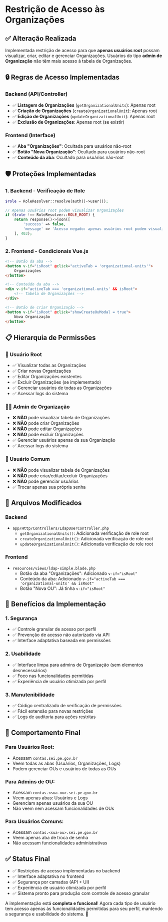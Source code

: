 # Restrição de Acesso às Organizações

## ✅ **Alteração Realizada**

Implementada restrição de acesso para que **apenas usuários root** possam visualizar, criar, editar e gerenciar Organizações. Usuários do tipo **admin de Organização** não têm mais acesso à tabela de Organizações.

## 🔒 **Regras de Acesso Implementadas**

### **Backend (API/Controller)**
- ✅ **Listagem de Organizações** (`getOrganizationalUnits`): Apenas root
- ✅ **Criação de Organizações** (`createOrganizationalUnit`): Apenas root  
- ✅ **Edição de Organizações** (`updateOrganizationalUnit`): Apenas root
- ✅ **Exclusão de Organizações**: Apenas root (se existir)

### **Frontend (Interface)**
- ✅ **Aba "Organizações"**: Ocultada para usuários não-root
- ✅ **Botão "Nova Organização"**: Ocultado para usuários não-root
- ✅ **Conteúdo da aba**: Ocultado para usuários não-root

## 🛡️ **Proteções Implementadas**

### **1. Backend - Verificação de Role**
```php
$role = RoleResolver::resolve(auth()->user());

// Apenas usuários root podem visualizar Organizações
if ($role !== RoleResolver::ROLE_ROOT) {
    return response()->json([
        'success' => false,
        'message' => 'Acesso negado: apenas usuários root podem visualizar organizações'
    ], 403);
}
```

### **2. Frontend - Condicionais Vue.js**
```html
<!-- Botão da aba -->
<button v-if="isRoot" @click="activeTab = 'organizational-units'">
    Organizações
</button>

<!-- Conteúdo da aba -->
<div v-if="activeTab === 'organizational-units' && isRoot">
    <!-- Tabela de Organizações -->
</div>

<!-- Botão de criar Organização -->
<button v-if="isRoot" @click="showCreateOuModal = true">
    Nova Organização
</button>
```

## 📋 **Hierarquia de Permissões**

### **👑 Usuário Root**
- ✅ Visualizar todas as Organizações
- ✅ Criar novas Organizações
- ✅ Editar Organizações existentes
- ✅ Excluir Organizações (se implementado)
- ✅ Gerenciar usuários de todas as Organizações
- ✅ Acessar logs do sistema

### **👨‍💼 Admin de Organização**
- ❌ **NÃO** pode visualizar tabela de Organizações
- ❌ **NÃO** pode criar Organizações
- ❌ **NÃO** pode editar Organizações
- ❌ **NÃO** pode excluir Organizações
- ✅ Gerenciar usuários apenas da sua Organização
- ✅ Acessar logs do sistema

### **👤 Usuário Comum**
- ❌ **NÃO** pode visualizar tabela de Organizações
- ❌ **NÃO** pode criar/editar/excluir Organizações
- ❌ **NÃO** pode gerenciar usuários
- ✅ Trocar apenas sua própria senha

## 🔧 **Arquivos Modificados**

### **Backend**
- `app/Http/Controllers/LdapUserController.php`
  - `getOrganizationalUnits()`: Adicionada verificação de role root
  - `createOrganizationalUnit()`: Adicionada verificação de role root
  - `updateOrganizationalUnit()`: Adicionada verificação de role root

### **Frontend**
- `resources/views/ldap-simple.blade.php`
  - Botão da aba "Organizações": Adicionado `v-if="isRoot"`
  - Conteúdo da aba: Adicionado `v-if="activeTab === 'organizational-units' && isRoot"`
  - Botão "Nova OU": Já tinha `v-if="isRoot"`

## 🚀 **Benefícios da Implementação**

### **1. Segurança**
- ✅ Controle granular de acesso por perfil
- ✅ Prevenção de acesso não autorizado via API
- ✅ Interface adaptativa baseada em permissões

### **2. Usabilidade**
- ✅ Interface limpa para admins de Organização (sem elementos desnecessários)
- ✅ Foco nas funcionalidades permitidas
- ✅ Experiência de usuário otimizada por perfil

### **3. Manutenibilidade**
- ✅ Código centralizado de verificação de permissões
- ✅ Fácil extensão para novas restrições
- ✅ Logs de auditoria para ações restritas

## 🎯 **Comportamento Final**

### **Para Usuários Root:**
- Acessam `contas.sei.pe.gov.br`
- Veem todas as abas (Usuários, Organizações, Logs)
- Podem gerenciar OUs e usuários de todas as OUs

### **Para Admins de OU:**
- Acessam `contas.<sua-ou>.sei.pe.gov.br`
- Veem apenas abas: Usuários e Logs
- Gerenciam apenas usuários da sua OU
- Não veem nem acessam funcionalidades de OUs

### **Para Usuários Comuns:**
- Acessam `contas.<sua-ou>.sei.pe.gov.br`
- Veem apenas aba de troca de senha
- Não acessam funcionalidades administrativas

## ✅ **Status Final**

- ✅ Restrições de acesso implementadas no backend
- ✅ Interface adaptativa no frontend
- ✅ Segurança por camadas (API + UI)
- ✅ Experiência de usuário otimizada por perfil
- ✅ Sistema pronto para produção com controle de acesso granular

A implementação está **completa e funcional**! Agora cada tipo de usuário tem acesso apenas às funcionalidades permitidas para seu perfil, mantendo a segurança e usabilidade do sistema. 🚀 
